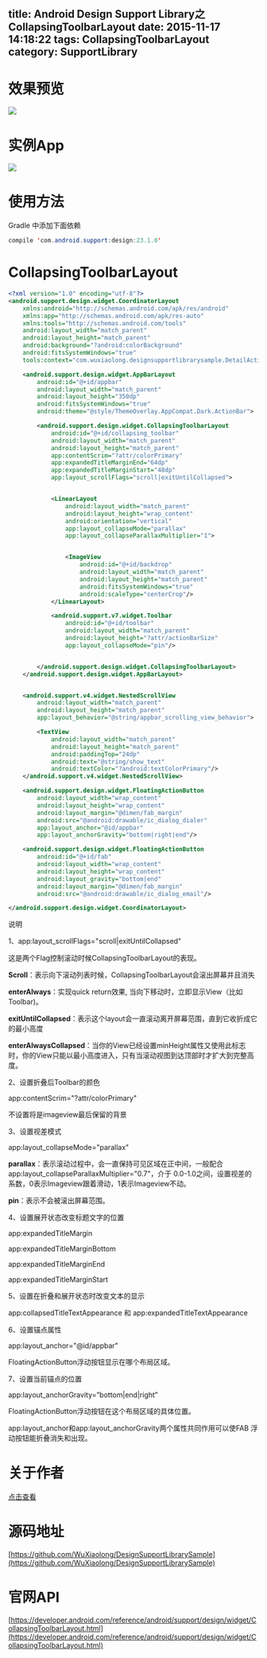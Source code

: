 title: Android Design Support Library之CollapsingToolbarLayout
date: 2015-11-17 14:18:22
tags: CollapsingToolbarLayout
category: SupportLibrary
---
# 效果预览
![](http://7q5c2h.com1.z0.glb.clouddn.com/designsupportlibrarysample.gif)

<!--more-->

# 实例App
![](http://7q5c2h.com1.z0.glb.clouddn.com/dashishuoDownload.png)

# 使用方法
Gradle 中添加下面依赖
```java
compile 'com.android.support:design:23.1.0'
```
# CollapsingToolbarLayout
```xml
<?xml version="1.0" encoding="utf-8"?>
<android.support.design.widget.CoordinatorLayout
    xmlns:android="http://schemas.android.com/apk/res/android"
    xmlns:app="http://schemas.android.com/apk/res-auto"
    xmlns:tools="http://schemas.android.com/tools"
    android:layout_width="match_parent"
    android:layout_height="match_parent"
    android:background="?android:colorBackground"
    android:fitsSystemWindows="true"
    tools:context="com.wuxiaolong.designsupportlibrarysample.DetailActivity">

    <android.support.design.widget.AppBarLayout
        android:id="@+id/appbar"
        android:layout_width="match_parent"
        android:layout_height="350dp"
        android:fitsSystemWindows="true"
        android:theme="@style/ThemeOverlay.AppCompat.Dark.ActionBar">

        <android.support.design.widget.CollapsingToolbarLayout
            android:id="@+id/collapsing_toolbar"
            android:layout_width="match_parent"
            android:layout_height="match_parent"
            app:contentScrim="?attr/colorPrimary"
            app:expandedTitleMarginEnd="64dp"
            app:expandedTitleMarginStart="48dp"
            app:layout_scrollFlags="scroll|exitUntilCollapsed">


            <LinearLayout
                android:layout_width="match_parent"
                android:layout_height="wrap_content"
                android:orientation="vertical"
                app:layout_collapseMode="parallax"
                app:layout_collapseParallaxMultiplier="1">


                <ImageView
                    android:id="@+id/backdrop"
                    android:layout_width="match_parent"
                    android:layout_height="match_parent"
                    android:fitsSystemWindows="true"
                    android:scaleType="centerCrop"/>
            </LinearLayout>

            <android.support.v7.widget.Toolbar
                android:id="@+id/toolbar"
                android:layout_width="match_parent"
                android:layout_height="?attr/actionBarSize"
                app:layout_collapseMode="pin"/>


        </android.support.design.widget.CollapsingToolbarLayout>
    </android.support.design.widget.AppBarLayout>


    <android.support.v4.widget.NestedScrollView
        android:layout_width="match_parent"
        android:layout_height="match_parent"
        app:layout_behavior="@string/appbar_scrolling_view_behavior">

        <TextView
            android:layout_width="match_parent"
            android:layout_height="match_parent"
            android:paddingTop="24dp"
            android:text="@string/show_text"
            android:textColor="?android:textColorPrimary"/>
    </android.support.v4.widget.NestedScrollView>

    <android.support.design.widget.FloatingActionButton
        android:layout_width="wrap_content"
        android:layout_height="wrap_content"
        android:layout_margin="@dimen/fab_margin"
        android:src="@android:drawable/ic_dialog_dialer"
        app:layout_anchor="@id/appbar"
        app:layout_anchorGravity="bottom|right|end"/>

    <android.support.design.widget.FloatingActionButton
        android:id="@+id/fab"
        android:layout_width="wrap_content"
        android:layout_height="wrap_content"
        android:layout_gravity="bottom|end"
        android:layout_margin="@dimen/fab_margin"
        android:src="@android:drawable/ic_dialog_email"/>

</android.support.design.widget.CoordinatorLayout>

```
说明

1、app:layout_scrollFlags="scroll|exitUntilCollapsed"

这是两个Flag控制滚动时候CollapsingToolbarLayout的表现。 

**Scroll**：表示向下滚动列表时候，CollapsingToolbarLayout会滚出屏幕并且消失

**enterAlways**：实现quick return效果, 当向下移动时，立即显示View（比如Toolbar)。

**exitUntilCollapsed**：表示这个layout会一直滚动离开屏幕范围，直到它收折成它的最小高度

**enterAlwaysCollapsed**：当你的View已经设置minHeight属性又使用此标志时，你的View只能以最小高度进入，只有当滚动视图到达顶部时才扩大到完整高度。

2、设置折叠后Toolbar的颜色

app:contentScrim="?attr/colorPrimary"

不设置将是imageview最后保留的背景

3、设置视差模式

app:layout_collapseMode="parallax"

**parallax**：表示滚动过程中，会一直保持可见区域在正中间，一般配合app:layout_collapseParallaxMultiplier="0.7"，介于 0.0-1.0之间，设置视差的系数，0表示Imageview跟着滑动，1表示Imageview不动。

**pin**：表示不会被滚出屏幕范围。


4、设置展开状态改变标题文字的位置

app:expandedTitleMargin

app:expandedTitleMarginBottom

app:expandedTitleMarginEnd

app:expandedTitleMarginStart

5、设置在折叠和展开状态时改变文本的显示

app:collapsedTitleTextAppearance 和 app:expandedTitleTextAppearance 



6、设置锚点属性

app:layout_anchor="@id/appbar"

FloatingActionButton浮动按钮显示在哪个布局区域。 

7、设置当前锚点的位置

app:layout_anchorGravity=”bottom|end|right”

FloatingActionButton浮动按钮在这个布局区域的具体位置。 

app:layout_anchor和app:layout_anchorGravity两个属性共同作用可以使FAB 浮动按钮能折叠消失和出现。

# 关于作者
[点击查看](http://wuxiaolong.me/about/)

# 源码地址
[https://github.com/WuXiaolong/DesignSupportLibrarySample](https://github.com/WuXiaolong/DesignSupportLibrarySample)

# 官网API
[https://developer.android.com/reference/android/support/design/widget/CollapsingToolbarLayout.html](https://developer.android.com/reference/android/support/design/widget/CollapsingToolbarLayout.html)
